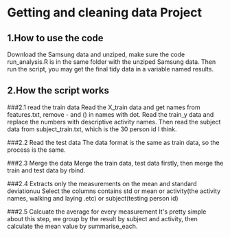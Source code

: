 # Getting and cleaning data Project
## 1.How to use the code
Download the Samsung data and unziped, make sure the code run_analysis.R is in the same folder with the unziped Samsung data. Then run the script, you may get the final tidy data in a variable named results.
## 2.How the script works
###2.1 read the train data
Read the X_train data and get names from features.txt, remove - and () in names with dot. Read the train_y data and replace the numbers with descriptive activity names. Then read the subject data from subject_train.txt, which is the 30 person id I think.

###2.2 Read the test data
The data format is the same as train data, so the process is the same.

###2.3 Merge the data
Merge the train data, test data firstly, then merge the train and test data by rbind.

###2.4 Extracts only the measurements on the mean and standard deviationuu 
Select the columns contains std or mean or activity(the activity names, walking and laying .etc) or subject(testing person id)

###2.5 Calcuate the average for every measurement
It's pretty simple about this step, we group by the result by subject and activity, then calculate the mean value by summarise_each.
